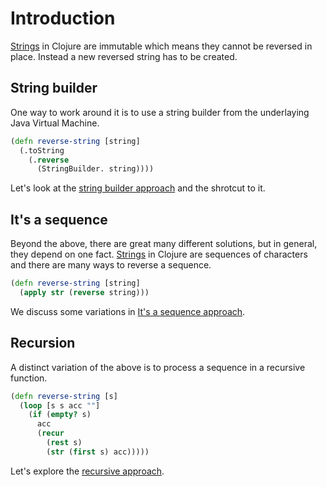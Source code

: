 # Introduction

[Strings][string] in Clojure are immutable which means they cannot be reversed in place.
Instead a new reversed string has to be created.

## String builder

One way to work around it is to use a string builder from the underlaying Java Virtual Machine.

```clojure
(defn reverse-string [string]
  (.toString
    (.reverse
      (StringBuilder. string))))
```

Let's look at the [string builder approach][string-builder-approach] and the shrotcut to it.

## It's a sequence

Beyond the above, there are great many different solutions, but in general, they depend on one fact.
[Strings][string] in Clojure are sequences of characters and there are many ways to reverse a sequence.

```clojure
(defn reverse-string [string]
  (apply str (reverse string)))
```

We discuss some variations in [It's a sequence approach][its-a-sequence-approach].

## Recursion

A distinct variation of the above is to process a sequence in a recursive function.

```clojure
(defn reverse-string [s]
  (loop [s s acc ""]
    (if (empty? s)
      acc
      (recur
        (rest s)
        (str (first s) acc)))))
```

Let's explore the [recursive approach][recursive-approach].

[string]: https://clojure-doc.org/articles/cookbooks/strings
[string-builder-approach]: https://exercism.org/tracks/clojure/exercises/reverse-string/approaches/string-builder
[its-a-sequence-approach]: https://exercism.org/tracks/clojure/exercises/reverse-string/approaches/its-a-sequence
[recursive-approach]: https://exercism.org/tracks/clojure/exercises/reverse-string/approaches/recursion